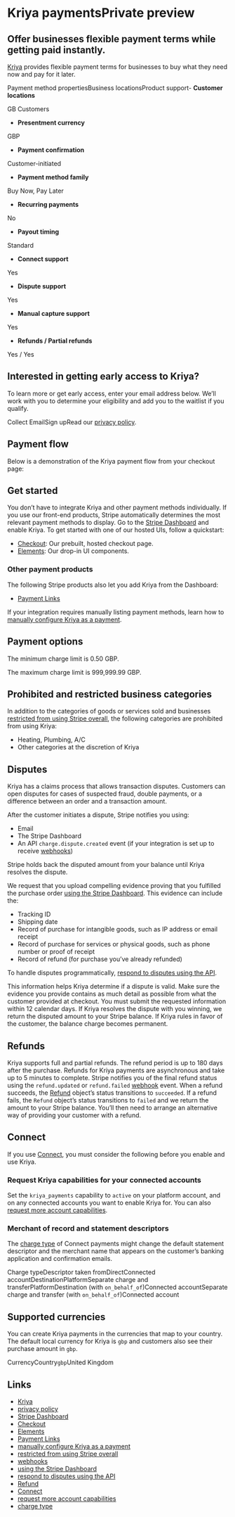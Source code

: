 # Kriya paymentsPrivate preview

## Offer businesses flexible payment terms while getting paid instantly.

[Kriya](https://www.kriya.co/) provides flexible payment terms for businesses to
buy what they need now and pay for it later.

Payment method propertiesBusiness locationsProduct support- **Customer
locations**

GB Customers
- **Presentment currency**

GBP
- **Payment confirmation**

Customer-initiated
- **Payment method family**

Buy Now, Pay Later
- **Recurring payments**

No
- **Payout timing**

Standard
- **Connect support**

Yes
- **Dispute support**

Yes
- **Manual capture support**

Yes
- **Refunds / Partial refunds**

Yes / Yes

## Interested in getting early access to Kriya?

To learn more or get early access, enter your email address below. We’ll work
with you to determine your eligibility and add you to the waitlist if you
qualify.

Collect EmailSign upRead our [privacy policy](https://stripe.com/privacy).
## Payment flow

Below is a demonstration of the Kriya payment flow from your checkout page:

## Get started

You don’t have to integrate Kriya and other payment methods individually. If you
use our front-end products, Stripe automatically determines the most relevant
payment methods to display. Go to the [Stripe
Dashboard](https://dashboard.stripe.com/settings/payment_methods) and enable
Kriya. To get started with one of our hosted UIs, follow a quickstart:

- [Checkout](https://docs.stripe.com/checkout/quickstart): Our prebuilt, hosted
checkout page.
- [Elements](https://docs.stripe.com/payments/quickstart): Our drop-in UI
components.

### Other payment products

The following Stripe products also let you add Kriya from the Dashboard:

- [Payment Links](https://docs.stripe.com/payment-links)

If your integration requires manually listing payment methods, learn how to
[manually configure Kriya as a
payment](https://docs.stripe.com/payments/kriya/accept-a-payment).

## Payment options

The minimum charge limit is 0.50 GBP.

The maximum charge limit is 999,999.99 GBP.

## Prohibited and restricted business categories

In addition to the categories of goods or services sold and businesses
[restricted from using Stripe
overall](https://stripe.com/restricted-businesses), the following categories are
prohibited from using Kriya:

- Heating, Plumbing, A/C
- Other categories at the discretion of Kriya

## Disputes

Kriya has a claims process that allows transaction disputes. Customers can open
disputes for cases of suspected fraud, double payments, or a difference between
an order and a transaction amount.

After the customer initiates a dispute, Stripe notifies you using:

- Email
- The Stripe Dashboard
- An API `charge.dispute.created` event (if your integration is set up to
receive [webhooks](https://docs.stripe.com/webhooks))

Stripe holds back the disputed amount from your balance until Kriya resolves the
dispute.

We request that you upload compelling evidence proving that you fulfilled the
purchase order [using the Stripe
Dashboard](https://docs.stripe.com/disputes/responding#respond). This evidence
can include the:

- Tracking ID
- Shipping date
- Record of purchase for intangible goods, such as IP address or email receipt
- Record of purchase for services or physical goods, such as phone number or
proof of receipt
- Record of refund (for purchase you’ve already refunded)

To handle disputes programmatically, [respond to disputes using the
API](https://docs.stripe.com/disputes/api).

This information helps Kriya determine if a dispute is valid. Make sure the
evidence you provide contains as much detail as possible from what the customer
provided at checkout. You must submit the requested information within 12
calendar days. If Kriya resolves the dispute with you winning, we return the
disputed amount to your Stripe balance. If Kriya rules in favor of the customer,
the balance charge becomes permanent.

## Refunds

Kriya supports full and partial refunds. The refund period is up to 180 days
after the purchase. Refunds for Kriya payments are asynchronous and take up to 5
minutes to complete. Stripe notifies you of the final refund status using the
`refund.updated` or `refund.failed` [webhook](https://docs.stripe.com/webhooks)
event. When a refund succeeds, the
[Refund](https://docs.stripe.com/api/refunds/object) object’s status transitions
to `succeeded`. If a refund fails, the `Refund` object’s status transitions to
`failed` and we return the amount to your Stripe balance. You’ll then need to
arrange an alternative way of providing your customer with a refund.

## Connect

If you use [Connect](https://docs.stripe.com/connect), you must consider the
following before you enable and use Kriya.

### Request Kriya capabilities for your connected accounts

Set the `kriya_payments` capability to `active` on your platform account, and on
any connected accounts you want to enable Kriya for. You can also [request more
account
capabilities](https://docs.stripe.com/connect/account-capabilities#requesting-unrequesting).

### Merchant of record and statement descriptors

The [charge type](https://docs.stripe.com/connect/charges) of Connect payments
might change the default statement descriptor and the merchant name that appears
on the customer’s banking application and confirmation emails.

Charge typeDescriptor taken fromDirectConnected
accountDestinationPlatformSeparate charge and transferPlatformDestination (with
`on_behalf_of`)Connected accountSeparate charge and transfer (with
`on_behalf_of`)Connected account
## Supported currencies

You can create Kriya payments in the currencies that map to your country. The
default local currency for Kriya is `gbp` and customers also see their purchase
amount in `gbp`.

CurrencyCountry`gbp`United Kingdom

## Links

- [Kriya](https://www.kriya.co/)
- [privacy policy](https://stripe.com/privacy)
- [Stripe Dashboard](https://dashboard.stripe.com/settings/payment_methods)
- [Checkout](https://docs.stripe.com/checkout/quickstart)
- [Elements](https://docs.stripe.com/payments/quickstart)
- [Payment Links](https://docs.stripe.com/payment-links)
- [manually configure Kriya as a
payment](https://docs.stripe.com/payments/kriya/accept-a-payment)
- [restricted from using Stripe
overall](https://stripe.com/restricted-businesses)
- [webhooks](https://docs.stripe.com/webhooks)
- [using the Stripe
Dashboard](https://docs.stripe.com/disputes/responding#respond)
- [respond to disputes using the API](https://docs.stripe.com/disputes/api)
- [Refund](https://docs.stripe.com/api/refunds/object)
- [Connect](https://docs.stripe.com/connect)
- [request more account
capabilities](https://docs.stripe.com/connect/account-capabilities#requesting-unrequesting)
- [charge type](https://docs.stripe.com/connect/charges)